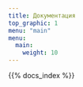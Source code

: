 ```yaml
---
title: Документация
top_graphic: 1
menu: "main"
menu:
  main:
    weight: 10
---
```


{{% docs_index %}}
